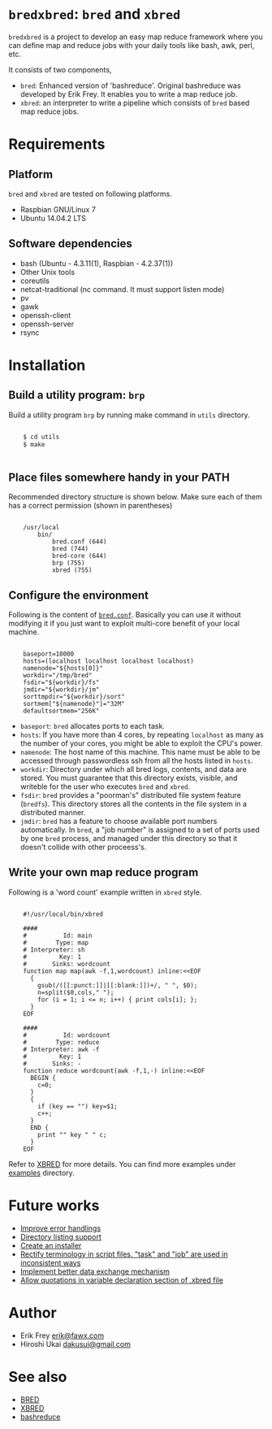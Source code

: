 # ```bredxbred```: ```bred``` and ```xbred```

```bredxbred``` is a project to develop an easy map reduce framework where you can define map and reduce jobs with your daily tools like bash, awk, perl, etc.

It consists of two components,

* ```bred```: Enhanced version of 'bashreduce'. Original bashreduce was developed by Erik Frey. It enables you to write a map reduce job.
* ```xbred```: an interpreter to write a pipeline which consists of ```bred``` based map reduce jobs.


# Requirements

## Platform
```bred``` and ```xbred``` are tested on following platforms.

* Raspbian GNU/Linux 7
* Ubuntu 14.04.2 LTS

## Software dependencies

* bash (Ubuntu - 4.3.11(1), Raspbian - 4.2.37(1))
* Other Unix tools
 * coreutils 
 * netcat-traditional (nc command. It must support listen mode)
 * pv
 * gawk
 * openssh-client
 * openssh-server
 * rsync

# Installation
## Build a utility program: ```brp```
Build a utility program ```brp``` by running make command in ```utils``` directory.

```bash

    $ cd utils
	$ make
	
```


## Place files somewhere handy in your PATH
Recommended directory structure is shown below.
Make sure each of them has a correct permission (shown in parentheses)

```

    /usr/local
	    bin/
			bred.conf (644)
		    bred (744)
			bred-core (644)
			brp (755)
			xbred (755)

```

## Configure the environment

Following is the content of [```bred.conf```](bred.conf).
Basically you can use it without modifying it if you just want to exploit multi-core benefit of your local machine.

```

    baseport=10000
    hosts=(localhost localhost localhost localhost)
    namenode="${hosts[0]}"
    workdir="/tmp/bred"
    fsdir="${workdir}/fs"
    jmdir="${workdir}/jm"
    sorttmpdir="${workdir}/sort"
    sortmem["${namenode}"]="32M"
    defaultsortmem="256K"

```

* ```baseport```: ```bred``` allocates ports to each task.
* ```hosts```: If you have more than 4 cores, by repeating ```localhost``` as many as the number of your cores, you might be able to exploit the CPU's power.
* ```namenode```:  The host name of this machine. This name must be able to be accessed through passwordless ssh from all the hosts listed in ```hosts```.
* ```workdir```: Directory under which all bred logs, contents, and data are stored. You must guarantee that this directory exists, visible, and writeble for the user who executes ```bred``` and ```xbred```.
* ```fsdir```: ```bred``` provides a "poorman's" distributed file system feature (```bredfs```). This directory stores all the contents in the file system in a distributed manner.
* ```jmdir```: ```bred``` has a feature to choose available port numbers automatically. In ```bred```, a "job number" is assigned to a set of ports used by one ```bred``` process, and managed under this directory so that it doesn't collide with other proceess's.

## Write your own map reduce program

Following is a 'word count' example written in ```xbred``` style.

```

    #!/usr/local/bin/xbred
    
    ####
    #          Id: main
    #        Type: map
    # Interpreter: sh
    #         Key: 1
    #       Sinks: wordcount
    function map map(awk -f,1,wordcount) inline:<<EOF
      {
        gsub(/([[:punct:]]|[[:blank:]])+/, " ", $0);
        n=split($0,cols," ");
        for (i = 1; i <= n; i++) { print cols[i]; };
      }
    EOF
    
    ####
    #          Id: wordcount
    #        Type: reduce
    # Interpreter: awk -f
    #         Key: 1
    #       Sinks: -
    function reduce wordcount(awk -f,1,-) inline:<<EOF
      BEGIN {
        c=0;
      }
      {
        if (key == "") key=$1;
        c++;
      }
      END {
        print "" key " " c;
      }
    EOF

```

Refer to [XBRED](docs/XBRED.md) for more details.
You can find more examples under [examples](examples/README.md) directory.

# Future works
* [Improve error handlings](https://github.com/dakusui/bredxbred/issues/7)
* [Directory listing support](https://github.com/dakusui/bredxbred/issues/8)
* [Create an installer](https://github.com/dakusui/bredxbred/issues/9)
* [Rectify terminology in script files. "task" and "job" are used in inconsistent ways](https://github.com/dakusui/bredxbred/issues/10)
* [Implement better data exchange mechanism](https://github.com/dakusui/bred/issues/3)
* [Allow quotations in variable declaration section of .xbred file](https://github.com/dakusui/bredxbred/issues/11)

# Author
* Erik Frey <erik@fawx.com>
* Hiroshi Ukai <dakusui@gmail.com>

# See also
* [BRED](docs/BRED.md)
* [XBRED](docs/XBRED.md)
* [bashreduce](https://github.com/erikfrey/bashreduce)
